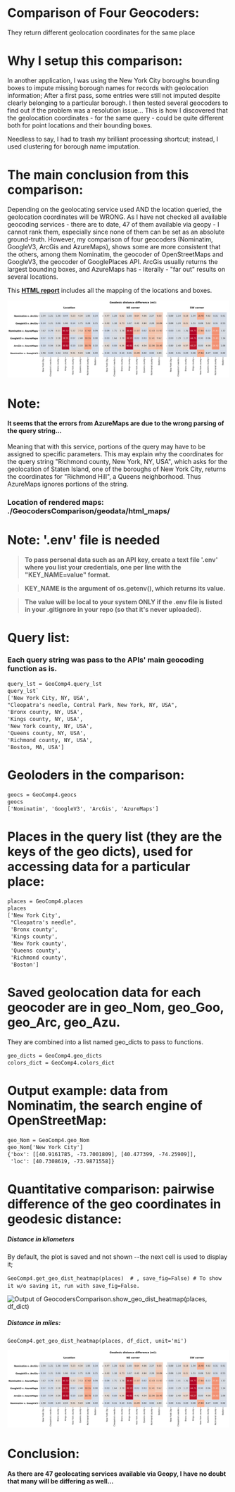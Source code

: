 # Comparison of Four Geocoders:
They return different geolocation coordinates for the same place

# Why I setup this comparison:
In another application, I was using the New York City boroughs bounding boxes to impute missing borough names for records with geolocation information; 
After a first pass, some entries were still not imputed despite clearly belonging to a particular borough. 
I then tested several geocoders to find out if the problem was a resolution issue... 
This is how I discovered that the geolocation coordinates - for the same query - could be quite different both for point locations and their bounding boxes.


Needless to say, I had to trash my brilliant processing shortcut; instead, I used clustering for borough name imputation.

# The main conclusion from this comparison:
Depending on the geolocating service used AND the location queried, the geolocation coordinates will be WRONG. 
As I have not checked all available geocoding services - there are to date, 47 of them available via geopy - I cannot rank them, especially since none of 
them can be set as an absolute ground-truth. 
However, my comparison of four geocoders (Nominatim, GoogleV3, ArcGis and AzureMaps), shows some are more consistent that the others, among them Nominatim, the geocoder of OpenStreetMaps and GoogleV3, the geocoder of GooglePlaces API.
ArcGis usually returns the largest bounding boxes, and AzureMaps has - literally - "far out" results on several locations.


This [**HTML report**]( ./GeocodersComparison/GeocodersComparisonReport) includes all the mapping of the locations and boxes.


![Output of GeoComp4.get_geo_dist_heatmap(places, df_dict, unit='mi')](./GeocodersComparison/images/Heatmap_sns_geodist_difference_mi.svg)

# Note: 
#### It seems that the errors from AzureMaps are due to the wrong parsing of the query string...

Meaning that with this service, portions of the query may have to be assigned to specific parameters. 
This may explain why the coordinates for the query string "Richmond county, New York, NY, USA", which asks for the geolocation of Staten Island, 
one of the boroughs of New York City, returns the coordinates for "Richmond Hill", a Queens neighborhood. Thus AzureMaps ignores portions of the string.


### Location of rendered maps:  ./GeocodersComparison/geodata/html_maps/


# Note: '.env' file is needed #
 
 > **To pass personal data such as an API key, create a text file '.env' where you list your credentials, one per line with the "KEY_NAME=value" format.**
 
 > **KEY_NAME is the argument of os.getenv(), which returns its value.**
 
 > **The value will be local to your system ONLY if the .env file is listed in your .gitignore in your repo (so that it's never uploaded).**


# Query list:
### Each query string was pass to the APIs' main geocoding function as is.

```
query_lst = GeoComp4.query_lst
query_lst`
['New York City, NY, USA',
"Cleopatra's needle, Central Park, New York, NY, USA",
'Bronx county, NY, USA',
'Kings county, NY, USA',
'New York county, NY, USA',
'Queens county, NY, USA',
'Richmond county, NY, USA',
'Boston, MA, USA']
```

# Geoloders in the comparison:
```
geocs = GeoComp4.geocs
geocs
['Nominatim', 'GoogleV3', 'ArcGis', 'AzureMaps']
```

# Places in the query list (they are the keys of the geo dicts), used for accessing data for a particular place:

```
places = GeoComp4.places
places 
['New York City',
 "Cleopatra's needle",
 'Bronx county',
 'Kings county',
 'New York county',
 'Queens county',
 'Richmond county',
 'Boston']
```

# Saved geolocation data for each geocoder are in geo_Nom, geo_Goo, geo_Arc, geo_Azu.
They are combined into a list named geo_dicts to pass to functions.

```
geo_dicts = GeoComp4.geo_dicts
colors_dict = GeoComp4.colors_dict
```

# Output example: data from Nominatim, the search engine of OpenStreetMap:

```
geo_Nom = GeoComp4.geo_Nom
geo_Nom['New York City']
{'box': [[40.9161785, -73.7001809], [40.477399, -74.25909]],
 'loc': [40.7308619, -73.9871558]}
```

# Quantitative comparison: pairwise difference of the geo coordinates in geodesic distance:

##### Distance in kilometers
By default, the plot is saved and not shown --the next cell is used to display it;

```GeoComp4.get_geo_dist_heatmap(places)  # , save_fig=False) # To show it w/o saving it, run with save_fig=False.```

![Output of GeocodersComparison.show_geo_dist_heatmap(places, df_dict)](./GeocodersComparison/images/Heatmap_sns_geodist_difference_km.svg)

##### Distance in miles:
```GeoComp4.get_geo_dist_heatmap(places, df_dict, unit='mi')```

![Same in miles](./GeocodersComparison/images/Heatmap_sns_geodist_difference_mi.svg)


# Conclusion:
#### As there are 47 geolocating services available via Geopy, I have no doubt that many will be differing as well...